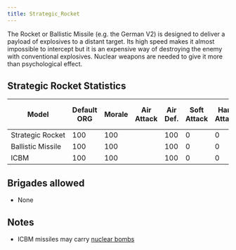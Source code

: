 ```yaml
---
title: Strategic_Rocket
---
```


The Rocket or Ballistic Missile (e.g. the German V2) is designed to deliver a payload of explosives to a distant target. Its high speed makes it almost impossible to intercept but it is an expensive way of destroying the enemy with conventional explosives. Nuclear weapons are needed to give it more than psychological effect.

## Strategic Rocket Statistics

| Model             | Default ORG | Morale | Air Attack | Air Def. | Soft Attack | Hard Attack | Naval Attack | Strat Attack | Surface Def | Air Detect | Surface Detect |     | Cost | Build-time | Man-power | Max Speed | Supply Cons. | Fuel Cons. | Range | Trans Cap. | Upgrade Time Factor | Upgrade Cost Factor |
| ----------------- | ----------- | ------ | ---------- | -------- | ----------- | ----------- | ------------ | ------------ | ----------- | ---------- | -------------- | --- | ---- | ---------- | --------- | --------- | ------------ | ---------- | ----- | ---------- | ------------------- | ------------------- |
| Strategic Rocket  | 100         | 100    |            | 100      | 0           | 0           |              | 126          | 100         |            |                |     | 1    | 40         | 0         | 5000      | 0.5          | 2          | 380   |            | 0.5                 | 1.0                 |
| Ballistic Missile | 100         | 100    |            | 100      | 0           | 0           |              | 180          | 100         |            |                |     | 1    | 60         | 0         | 6000      | 1            | 2.5        | 2400  |            | 0.5                 | 1.0                 |
| ICBM              | 100         | 100    |            | 100      | 0           | 0           |              | 360          | 100         |            |                |     | 1    | 90         | 0         | 8000      | 2            | 5          | 6000  |            | 0.5                 | 1.0                 |

## Brigades allowed

- None

## Notes

- ICBM missiles may carry [nuclear bombs](/wiki/Nuclear_Weapons "Nuclear Weapons")
